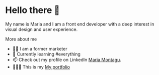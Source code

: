 
# Hello there 👋

My name is Maria and I am a front end developer with a deep interest in visual design and user experience. 

More about me
- 👩‍🎓 I am a former marketer
- 🌱 Currently learning #everything
- 📫 Check out my profile on LinkedIn
[Maria Montagu](https://www.linkedin.com/in/mariafmontagu/).
- 👩🏻‍💻 This is my [My portfolio](https://mafemont16.github.io/portfolio/)


<!--
**mafemont16/mafemont16** is a ✨ _special_ ✨ repository because its `README.md` (this file) appears on your GitHub profile.

Here are some ideas to get you started:

- 🔭 I’m currently working on ...
- 🌱 I’m currently learning ...
- 👯 I’m looking to collaborate on ...
- 🤔 I’m looking for help with ...
- 💬 Ask me about ...
- 📫 How to reach me: ...
- 😄 Pronouns: ...
- ⚡ Fun fact: ...
-->
